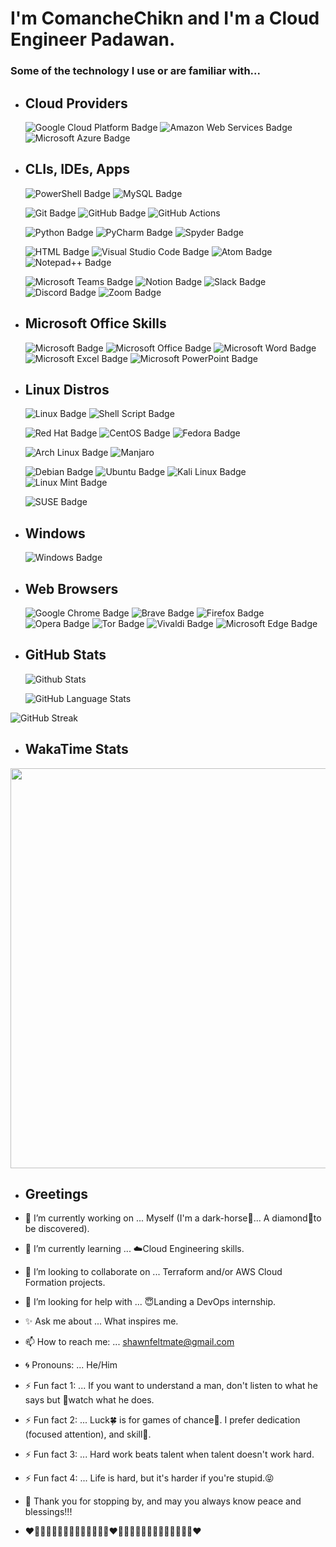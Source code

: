 # I'm ComancheChikn and I'm a Cloud Engineer Padawan.
### Some of the technology I use or are familiar with...

<!-- CLOUD PROVIDERS -->
- ## Cloud Providers
  ![Google Cloud Platform Badge](https://img.shields.io/badge/Google_Cloud-4285F4?style=for-the-badge&logo=google-cloud&logoColor=white)
  ![Amazon Web Services Badge](https://img.shields.io/badge/Amazon_AWS-232F3E?style=for-the-badge&logo=amazon-aws&logoColor=white)
  ![Microsoft Azure Badge](https://img.shields.io/badge/Microsoft_Azure-0089D6?style=for-the-badge&logo=microsoft-azure&logoColor=white)

<!-- SKILLS -->
- ## CLIs, IDEs, Apps
  ![PowerShell Badge](https://img.shields.io/badge/powershell-5391FE?style=for-the-badge&logo=powershell&logoColor=white)
  ![MySQL Badge](https://img.shields.io/badge/MySQL-00000F?style=for-the-badge&logo=mysql&logoColor=white)

  ![Git Badge](https://img.shields.io/badge/GIT-E44C30?style=for-the-badge&logo=git&logoColor=white)
  ![GitHub Badge](https://img.shields.io/badge/GitHub-100000?style=for-the-badge&logo=github&logoColor=white)
  ![GitHub Actions](https://img.shields.io/badge/GitHub_Actions-2088FF?style=for-the-badge&logo=github-actions&logoColor=white)

  ![Python Badge](https://img.shields.io/badge/Python-14354C?style=for-the-badge&logo=python&logoColor=white)
  ![PyCharm Badge](https://img.shields.io/badge/PyCharm-000000.svg?&style=for-the-badge&logo=PyCharm&logoColor=white)
  ![Spyder Badge](https://img.shields.io/badge/Spyder%20Ide-FF0000?style=for-the-badge&logo=spyder%20ide&logoColor=white)

  ![HTML Badge](https://img.shields.io/badge/HTML-239120?style=for-the-badge&logo=html5&logoColor=white)
  ![Visual Studio Code Badge](https://img.shields.io/badge/Visual_Studio_Code-0078D4?style=for-the-badge&logo=visual%20studio%20code&logoColor=white)
  ![Atom Badge](https://img.shields.io/badge/Atom-66595C?style=for-the-badge&logo=Atom&logoColor=white)
  ![Notepad++ Badge](https://img.shields.io/badge/Notepad++-90E59A.svg?style=for-the-badge&logo=notepad%2B%2B&logoColor=black)

  ![Microsoft Teams Badge](https://img.shields.io/badge/Microsoft_Teams-6264A7?style=for-the-badge&logo=microsoft-teams&logoColor=white)
  ![Notion Badge](https://img.shields.io/badge/Notion-000000?style=for-the-badge&logo=notion&logoColor=white)
  ![Slack Badge](https://img.shields.io/badge/Slack-4A154B?style=for-the-badge&logo=slack&logoColor=white)
  ![Discord Badge](https://img.shields.io/badge/Discord-7289DA?style=for-the-badge&logo=discord&logoColor=white)
  ![Zoom Badge](https://img.shields.io/badge/Zoom-2D8CFF?style=for-the-badge&logo=zoom&logoColor=white)

<!-- MICROSOFT OFFICE SKILLS -->
- ## Microsoft Office Skills
  ![Microsoft Badge](https://img.shields.io/badge/Microsoft-666666?style=for-the-badge&logo=microsoft&logoColor=white)
  ![Microsoft Office Badge](https://img.shields.io/badge/Microsoft_Office-D83B01?style=for-the-badge&logo=microsoft-office&logoColor=white)
  ![Microsoft Word Badge](https://img.shields.io/badge/Microsoft_Word-2B579A?style=for-the-badge&logo=microsoft-word&logoColor=white)
  ![Microsoft Excel Badge](https://img.shields.io/badge/Microsoft_Excel-217346?style=for-the-badge&logo=microsoft-excel&logoColor=white)
  ![Microsoft PowerPoint Badge](https://img.shields.io/badge/Microsoft_PowerPoint-B7472A?style=for-the-badge&logo=microsoft-powerpoint&logoColor=white)

<!-- LINUX -->
- ## Linux Distros
  ![Linux Badge](https://img.shields.io/badge/Linux-FCC624?style=for-the-badge&logo=linux&logoColor=black)
  ![Shell Script Badge](https://img.shields.io/badge/Shell_Script-121011?style=for-the-badge&logo=gnu-bash&logoColor=white)

  ![Red Hat Badge](https://img.shields.io/badge/Red%20Hat-EE0000?style=for-the-badge&logo=redhat&logoColor=white)
  ![CentOS Badge](https://img.shields.io/badge/Cent%20OS-262577?style=for-the-badge&logo=CentOS&logoColor=white)
  ![Fedora Badge](https://img.shields.io/badge/Fedora-294172?style=for-the-badge&logo=fedora&logoColor=white)

  ![Arch Linux Badge](https://img.shields.io/badge/Arch_Linux-1793D1?style=for-the-badge&logo=arch-linux&logoColor=white)
  ![Manjaro](https://img.shields.io/badge/manjaro-35BF5C?style=for-the-badge&logo=manjaro&logoColor=white)

  ![Debian Badge](https://img.shields.io/badge/Debian-A81D33?style=for-the-badge&logo=debian&logoColor=white)
  ![Ubuntu Badge](https://img.shields.io/badge/Ubuntu-E95420?style=for-the-badge&logo=ubuntu&logoColor=white)
  ![Kali Linux Badge](https://img.shields.io/badge/Kali_Linux-557C94?style=for-the-badge&logo=kali-linux&logoColor=white)
  ![Linux Mint Badge](https://img.shields.io/badge/Linux_Mint-87CF3E?style=for-the-badge&logo=linux-mint&logoColor=white)

  ![SUSE Badge](https://img.shields.io/badge/SUSE-0C322C?style=for-the-badge&logo=SUSE&logoColor=white)

<!-- WINDOWS -->
- ## Windows
  ![Windows Badge](https://img.shields.io/badge/Windows-0078D6?style=for-the-badge&logo=windows&logoColor=white)

<!-- WEB BROWSERS -->
- ## Web Browsers
  ![Google Chrome Badge](https://img.shields.io/badge/Google_chrome-4285F4?style=for-the-badge&logo=Google-chrome&logoColor=white)
  ![Brave Badge](https://img.shields.io/badge/Brave-FF1B2D?style=for-the-badge&logo=Brave&logoColor=white)
  ![Firefox Badge](https://img.shields.io/badge/Firefox_Browser-FF7139?style=for-the-badge&logo=Firefox-Browser&logoColor=white)
  ![Opera Badge](https://img.shields.io/badge/Opera-FF1B2D?style=for-the-badge&logo=Opera&logoColor=white)
  ![Tor Badge](https://img.shields.io/badge/Tor_Browser-7D4698?style=for-the-badge&logo=Tor-Browser&logoColor=white)
  ![Vivaldi Badge](https://img.shields.io/badge/Vivaldi-EF3939?style=for-the-badge&logo=Vivaldi&logoColor=white)
  ![Microsoft Edge Badge](https://img.shields.io/badge/Microsoft_Edge-0078D7?style=for-the-badge&logo=Microsoft-edge&logoColor=white)

<!-- GITHUB STATS -->
- ## GitHub Stats
  ![Github Stats](https://awesome-github-stats.azurewebsites.net/user-stats/ComancheChikn?cardType=github&theme=midnight-purple&preferLogin=false)

  ![GitHub Language Stats](https://github-readme-stats.vercel.app/api/top-langs/?username=ComancheChikn&theme=midnight-purple)

<!-- ![Github Stats-ALTERNATIVE](https://github-readme-stats.vercel.app/api?username=ComancheChikn&theme=midnight-purple&show_icons=true) -->

  ![GitHub Streak](https://streak-stats.demolab.com?user=ComancheChikn&theme=midnight-purple&mode=weekly)

<!-- WakaTime STATS -->
- ## WakaTime Stats
<!--START_SECTION:waka ![WakaTime Stats](https://github-readme-stats.vercel.app/api/wakatime?username=ApacheChikn) END_SECTION:waka-->

  <p><img src="https://wakatime.com/share/@ApacheChikn/db6cfdb5-7d09-4de0-840a-d70c09b9d4a2.svg" height="640" width="840"></p>

<!-- GREETING -->

- ## Greetings

- 🍄 I’m currently working on ... Myself (I'm a dark-horse🐎... A diamond💎to be discovered).
- 🌳 I’m currently learning ... ☁️Cloud Engineering skills.
- 👯 I’m looking to collaborate on ... Terraform and/or AWS Cloud Formation projects.
- 💪 I’m looking for help with ... 😇Landing a DevOps internship.
- ✨ Ask me about ... What inspires me.
- 📫 How to reach me: ... shawnfeltmate@gmail.com
- 🌀 Pronouns: ... He/Him
- ⚡ Fun fact 1: ... If you want to understand a man, don't listen to what he says but 👀watch what he does.
- ⚡ Fun fact 2: ... Luck🍀 is for games of chance🎲. I prefer dedication (focused attention), and skill🎱.
- ⚡ Fun fact 3: ... Hard work beats talent when talent doesn't work hard.
- ⚡ Fun fact 4: ... Life is hard, but it's harder if you're stupid.😝
- 🌿 Thank you for stopping by, and may you always know peace and blessings!!!
- ❤️🩷🧡💛💚💙🩵💜🩵💙💚💛🧡🩷❤️🩷🧡💛💚💙🩵💜🩵💙💚💛🧡🩷❤️

